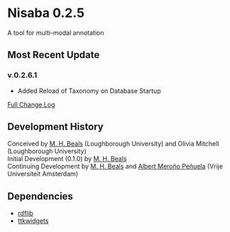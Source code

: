 # Nisaba 0.2.5
A tool for multi-modal annotation

## Most Recent Update

### v.0.2.6.1

+ Added Reload of Taxonomy on Database Startup

[Full Change Log](changelog.md)

## Development History
Conceived by [M. H. Beals](https://github.com/mhbeals) (Loughborough University) and Olivia Mitchell (Loughborough University)  
Initial Development (0.1.0) by [M. H. Beals](https://github.com/mhbeals)  
Continuing Development by [M. H. Beals](https://github.com/mhbeals) and [Albert Meroño Peñuela](https://github.com/albertmeronyo) (Vrije Universiteit Amsterdam)  

## Dependencies
- [rdflib](https://github.com/RDFLib/rdflib)
- [ttkwidgets](https://github.com/RedFantom/ttkwidgets)
